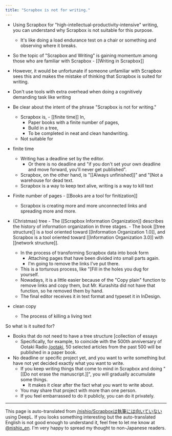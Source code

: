 ```yaml
---
title: "Scrapbox is not for writing."
---
```


- Using Scrapbox for "high-intellectual-productivity-intensive" writing, you can understand why Scrapbox is not suitable for this purpose.
    - It's like doing a load endurance test on a chair or something and observing where it breaks.

- So the topic of "Scrapbox and Writing" is gaining momentum among those who are familiar with Scrapbox
        - [[Writing in Scrapbox]]
- However, it would be unfortunate if someone unfamiliar with Scrapbox sees this and makes the mistake of thinking that Scrapbox is suited for writing.
- Don't use tools with extra overhead when doing a cognitively demanding task like writing

- Be clear about the intent of the phrase "Scrapbox is not for writing."
    - Scrapbox is,
            - [[finite time]] In,
        - Paper books with a finite number of pages,
        - Build in a tree,
        - To be completed in neat and clean handwriting.
    - Not suitable for

- finite time
    - Writing has a deadline set by the editor.
        - Or there is no deadline and "if you don't set your own deadline and move forward, you'll never get published".
    - Scrapbox, on the other hand, is "[[Always unfinished]]" and "[Not a warehouse for dead text.
    - Scrapbox is a way to keep text alive, writing is a way to kill text

- Finite number of pages
        - [[Books are a tool for finitization]]
    - Scrapbox is creating more and more unconnected links and spreading more and more.

- (Christmas) tree
        - The [[Scrapbox Information Organization]] describes the history of information organization in three stages.
        - The book [[tree structure]] is a tool oriented toward [[Information Organization 1.0]], and Scrapbox is a tool oriented toward [[Information Organization 3.0]] with [[network structure]].
    - In the process of transforming Scrapbox data into book form
        - Attaching pages that have been divided into small parts again.
        - I'm going to remove the links I've put there.
    - This is a torturous process, like "[Fill in the holes you dug for yourself.
    - Nowadays, it is a little easier because of the "Copy plain" function to remove links and copy them, but Mr. Kurashita did not have that function, so he removed them by hand.
    - The final editor receives it in text format and typeset it in InDesign.

- clean copy
    - The process of killing a living text

So what is it suited for?

- Books that do not need to have a tree structure [collection of essays
    - Specifically, for example, to coincide with the 500th anniversary of Ootaki Radio [/ootaki](https://scrapbox.io/ootaki), 50 selected articles from the past 500 will be published in a paper book.
- No deadline or specific project yet, and you want to write something but have not yet decided exactly what you want to write.
    - If you keep writing things that come to mind in Scrapbox and doing "[[Do not erase the manuscript.]]", you will gradually accumulate some things.
        - It makes it clear after the fact what you want to write about.
    - You may share that project with more than one person.
    - If you feel embarrassed to do it publicly, you can do it privately.

---
This page is auto-translated from [/nishio/Scrapboxは執筆には向いていない](https://scrapbox.io/nishio/Scrapboxは執筆には向いていない) using DeepL. If you looks something interesting but the auto-translated English is not good enough to understand it, feel free to let me know at [@nishio_en](https://twitter.com/nishio_en). I'm very happy to spread my thought to non-Japanese readers.